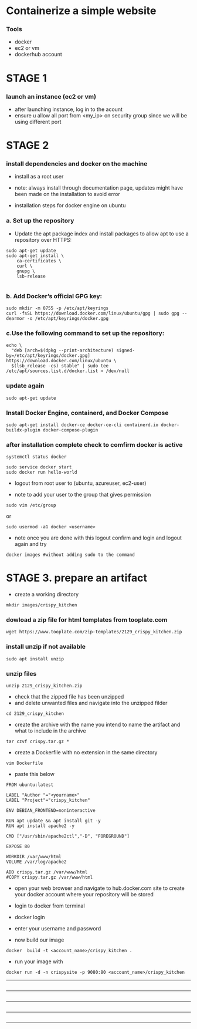# Containerize a simple website 
### Tools
- docker
- ec2 or vm
- dockerhub account

# STAGE 1
### launch an instance (ec2 or vm)
- after launching instance, log in to the acount
- ensure u allow all port from <my_ip> on security group since we will be using different port

# STAGE 2
### install dependencies and docker on the machine

- install as a root user

- note: always install through documentation page, updates might have been made on the installation to avoid error

- installation steps for docker engine on ubuntu

### a. Set up the repository
- Update the apt package index and install packages to allow apt to use a repository over HTTPS:


```
sudo apt-get update
sudo apt-get install \
    ca-certificates \
    curl \
    gnupg \
    lsb-release
    
 ```
 

### b. Add Docker’s official GPG key:


```
sudo mkdir -m 0755 -p /etc/apt/keyrings
curl -fsSL https://download.docker.com/linux/ubuntu/gpg | sudo gpg --dearmor -o /etc/apt/keyrings/docker.gpg
```

### c.Use the following command to set up the repository: 

```
echo \
  "deb [arch=$(dpkg --print-architecture) signed-by=/etc/apt/keyrings/docker.gpg] https://download.docker.com/linux/ubuntu \
  $(lsb_release -cs) stable" | sudo tee /etc/apt/sources.list.d/docker.list > /dev/null
```

### update again

```
sudo apt-get update 
```

### Install Docker Engine, containerd, and Docker Compose

```
sudo apt-get install docker-ce docker-ce-cli containerd.io docker-buildx-plugin docker-compose-plugin
```

### after installation complete check to comfirm docker is active

```
systemctl status docker
```

```
sudo service docker start
sudo docker run hello-world
```

- logout from root user to (ubuntu, azureuser, ec2-user)

- note to add your user to the group that gives permission

```
sudo vim /etc/group
```
or

```
sudo usermod -aG docker <username>
```

- note once you are done with this logout confirm and login and logout again and try

```
docker images #without adding sudo to the command 
```

# STAGE 3. prepare an artifact
- create a working directory

```
mkdir images/crispy_kitchen
```

### dowload a zip file for html templates from tooplate.com

```
wget https://www.tooplate.com/zip-templates/2129_crispy_kitchen.zip
```

### install unzip if not available

```
sudo apt install unzip
```

### unzip files

```
unzip 2129_crispy_kitchen.zip
```

- check that the zipped file has been unzipped
- and delete unwanted files and navigate into the unzipped filder

```
cd 2129_crispy_kitchen 
```

- create the archive with the name you intend to name the artifact and what to include in the archive

```
tar czvf crispy.tar.gz *
```

- create a Dockerfile with no extension in the same directory

```
vim Dockerfile
```

- paste this below

```
FROM ubuntu:latest

LABEL "Author "="<yourname>"
LABEL "Project"="crispy_kitchen"

ENV DEBIAN_FRONTEND=noninteractive

RUN apt update && apt install git -y
RUN apt install apache2 -y

CMD ["/usr/sbin/apache2ctl","-D", "FOREGROUND"]

EXPOSE 80

WORKDIR /var/www/html
VOLUME /var/log/apache2

ADD crispy.tar.gz /var/www/html
#COPY crispy.tar.gz /var/www/html
```

- open your web browser and navigate to hub.docker.com site to create your docker account where your repository will be stored

- login to docker from terminal
- docker login

- enter your username and password

- now build our image

```
docker  build -t <account_name>/crispy_kitchen .
```

- run your image with

`docker run -d -n crispysite -p 9080:80 <account_name>/crispy_kitchen`

***
![]()

***
![]()

***
![]()

***
![]()

***
![]()
